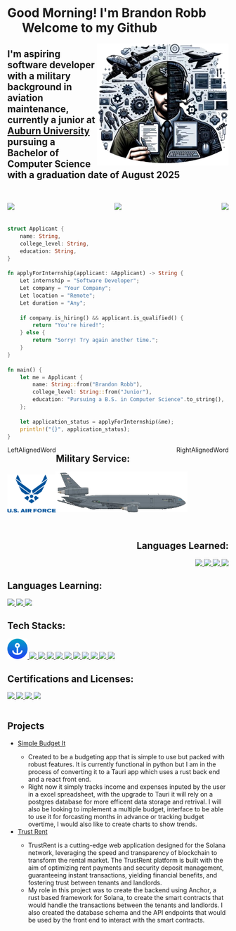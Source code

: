 <div><p align="right">
    <h1>Good Morning! I'm Brandon Robb &nbsp;&nbsp;&nbsp;&nbsp;&nbsp;Welcome to my Github</h1>
</p></div>

<img align=right src=header_img.png width=300>

<h2>
    I'm aspiring software developer with a military background in aviation maintenance, currently a junior at <a
        href="https://auburn.edu/">Auburn University</a> pursuing a Bachelor of Computer Science with a graduation date
    of August 2025
</h2>
<br>
<br>
<div style="display: flex; justify-content: space-between; align-items: left">
    <a href="https://www.linkedin.com/in/Brobb954/">
        <img src="https://img.shields.io/badge/-Brobb954-blue?style=for-the-badge&logo=Linkedin&logoColor=white&link=https://www.linkedin.com/in/brobb954/"
            height=25>
    </a>
    <a href="https://github.com/Brobb954">
        <img src="https://img.shields.io/github/followers/brobb954?label=follow&style=social" height=25>
    </a>
    <a href="mailto:bar0086@auburn.edu">
        <img src="https://img.shields.io/badge/Email-Brandon%20Robb-red&style=social" height=25>
    </a>
</div>

<br clear="right"/>

```Rust
struct Applicant {
    name: String,
    college_level: String,
    education: String,
}

fn applyForInternship(applicant: &Applicant) -> String {
    Let internship = "Software Developer";
    Let company = "Your Company";
    Let location = "Remote";
    Let duration = "Any";

    if company.is_hiring() && applicant.is_qualified() {
        return "You're hired!";
    } else {
        return "Sorry! Try again another time.";
    }
}

fn main() {
    let me = Applicant {
        name: String::from("Brandon Robb"),
        college_level: String::from("Junior"),
        education: "Pursuing a B.S. in Computer Science".to_string(),
    };

    let application_status = applyForInternship(&me);
    println!("{}", application_status);
}
```
<p>
  <span style="float: left;">LeftAlignedWord</span>
  <span style="float: right;">RightAlignedWord</span>
</p>

<h2>Military Service:</h2>

<p float="left">
    <img src="USAF.png" width=110><img src=kc-10.png width=300>
</p>

<br>

<div align="left">
<div align="right">
    <p>
        <h2>Languages Learned:</h2>
        <a href="https://docs.oracle.com/en/java/index.html">
            <img src="https://skillicons.dev/icons?i=java">
        </a>
        <a href="https://git-scm.com/">
            <img src="https://skillicons.dev/icons?i=git">
        </a>
        <a href="https://developer.mozilla.org/en-US/docs/Web/HTML">
            <img src="https://skillicons.dev/icons?i=html">
        </a>
        <a href="https://www.python.org/">
            <img src="https://skillicons.dev/icons?i=py">
        </a>
    </p>
</div>
    <h2>Languages Learning:</h2>
        <a href="https://developer.mozilla.org/en-US/docs/Web/JavaScript">
            <img src="https://skillicons.dev/icons?i=js">
        </a>
        <a href="https://docs.rs/">
            <img src="https://skillicons.dev/icons?i=rust">
        </a>
        <a href="https://www.typescriptlang.org/">
            <img src="https://skillicons.dev/icons?i=ts">
        </a>
    </p>
</div>

        
<h2> Tech Stacks:</h2>
<a href="https://www.anchor-lang.com/">
    <img src="anchor.png" width=46>
</a>
<a href="https://www.docker.com/">
    <img src="https://skillicons.dev/icons?i=discord">
</a>
<a href="https://www.docker.com/">
    <img src="https://skillicons.dev/icons?i=docker">
</a>
<a href="https://github.com/Brobb954">
    <img src="https://skillicons.dev/icons?i=github">
</a>
<a href="https://www.npmjs.com/">
    <img src="https://skillicons.dev/icons?i=npm">
</a>
<a href="https://pnpm.io/">
    <img src="https://skillicons.dev/icons?i=pnpm">
</a>
<a href="https://www.postgresql.org/">
    <img src="https://skillicons.dev/icons?i=postgres">
</a>
<a href="https://react.dev/">
    <img src="https://skillicons.dev/icons?i=react">
</a>
<a href="https://tauri.app/">
    <img src="https://skillicons.dev/icons?i=tauri">
</a>
<a href="https://code.visualstudio.com/">
    <img src="https://skillicons.dev/icons?i=vscode">
</a>
<a href="https://yarnpkg.com/">
    <img src="https://skillicons.dev/icons?i=yarn">
</a>
<h2>Certifications and Licenses:</h2>
<a href="https://www.coursera.org/professional-certificates/google-data-analytics">
    <img src="https://img.shields.io/badge/Certificate-Google Data Analytics Professional-darkgreen?style=for-the-badge"
        height=30 />
</a>
</a>
<a href="https://www.faa.gov/pilots/become">
    <img src="https://img.shields.io/badge/License-Private Pilot-blue?style=for-the-badge" height=30 />
</a>
<a href="https://www.coursera.org/specializations/rust-programming">
    <img src="https://img.shields.io/badge/Certificate-Rust Programming Specialization-red?style=for-the-badge"
        height=30 />
</a>
<a href="https://www.faa.gov/mechanics/become">
    <img src="https://img.shields.io/badge/License-Airframe and Powerplant-blue?style=for-the-badge" height=30 />
</a>
<br><br>

<h2> Projects</h2>
<ul>
    <li> <a href="https://github.com/Brobb954/simple_budget">Simple Budget It</a></li>
    <ul>
        <li>Created to be a budgeting app that is simple to use but packed with robust features. It is currently
            functional in python but I am in the process of converting it to a Tauri app which uses a rust back end and
            a react front end.</li>
        <li> Right now it simply tracks income and expenses inputed by the user in a excel spreadsheet, with the upgrade
            to Tauri it will rely on a postgres database for more efficent data storage and retrival. I will also be
            looking to implement a multiple budget, interface to be able to use it for forcasting months in advance or
            tracking budget overtime, I would also like to create charts to show trends. </li>
    </ul>
    <li><a href="https://github.com/TrustRent/anchor-backend">Trust Rent</a></li>
    <ul>
        <li>TrustRent is a cutting-edge web application designed for the Solana network, leveraging the speed and
            transparency of blockchain to transform the rental market. The TrustRent platform is built with the aim of
            optimizing rent payments and security deposit management, guaranteeing instant transactions, yielding
            financial benefits, and fostering trust between tenants and landlords.</li>
        <li>My role in this project was to create the backend using Anchor, a rust based framework for Solana, to create
            the smart contracts that would handle the transactions between the tenants and landlords. I also created the
            database schema and the API endpoints that would be used by the front end to interact with the smart
            contracts.</li>
    </ul>

</ul>
<!-- <b>Passionate Learner:</b> Always eager to learn new technologies and apply them to real-world problems.
</p> -->
</div>


<!--****
**Brobb954/Brobb954** is a ✨ _special_ ✨ repository **because** its `README.md` (this file) appears on your GitHub profile.

Here are some ideas to get you started:

- 🔭 I’m currently working on ...
- 🌱 I’m currently learning ...
- 👯 I’m looking to collaborate on ...
- 🤔 I’m looking for help with ...
- 💬 Ask me about ...
- 📫 How to reach me: ...
- 😄 Pronouns: ...
- ⚡ Fun fact: ...
-->
